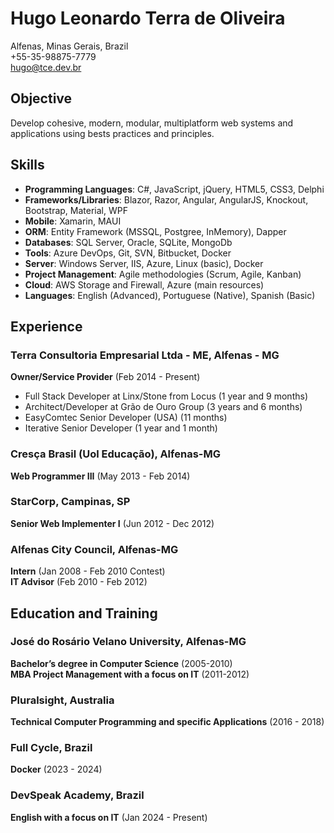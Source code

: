 ﻿# Hugo Leonardo Terra de Oliveira

Alfenas, Minas Gerais, Brazil  
+55-35-98875-7779  
<hugo@tce.dev.br>  

## Objective

Develop cohesive, modern, modular, multiplatform web systems and applications using bests practices and principles.

## Skills

- **Programming Languages**: C#, JavaScript, jQuery, HTML5, CSS3, Delphi
- **Frameworks/Libraries**: Blazor, Razor, Angular, AngularJS, Knockout, Bootstrap, Material, WPF
- **Mobile**: Xamarin, MAUI
- **ORM**: Entity Framework (MSSQL, Postgree, InMemory), Dapper
- **Databases**: SQL Server, Oracle, SQLite, MongoDb
- **Tools**: Azure DevOps, Git, SVN, Bitbucket, Docker
- **Server**: Windows Server, IIS, Azure, Linux (basic), Docker
- **Project Management**: Agile methodologies (Scrum, Agile, Kanban)
- **Cloud**: AWS Storage and Firewall, Azure (main resources)
- **Languages**: English (Advanced), Portuguese (Native), Spanish (Basic)

## Experience

### Terra Consultoria Empresarial Ltda - ME, Alfenas - MG

**Owner/Service Provider** (Feb 2014 - Present)

- Full Stack Developer at Linx/Stone from Locus (1 year and 9 months)
- Architect/Developer at Grão de Ouro Group (3 years and 6 months)
- EasyComtec Senior Developer (USA) (11 months)
- Iterative Senior Developer (1 year and 1 month)

### Cresça Brasil (Uol Educação), Alfenas-MG

**Web Programmer III** (May 2013 - Feb 2014)

### StarCorp, Campinas, SP

**Senior Web Implementer I** (Jun 2012 - Dec 2012)

### Alfenas City Council, Alfenas-MG

**Intern** (Jan 2008 - Feb 2010 Contest)  
**IT Advisor** (Feb 2010 - Feb 2012)

## Education and Training

### José do Rosário Velano University, Alfenas-MG

**Bachelor’s degree in Computer Science** (2005-2010)  
**MBA Project Management with a focus on IT** (2011-2012)

### Pluralsight, Australia

**Technical Computer Programming and specific Applications** (2016 - 2018)

### Full Cycle, Brazil

**Docker** (2023 - 2024)

### DevSpeak Academy, Brazil

**English with a focus on IT** (Jan 2024 - Present)

